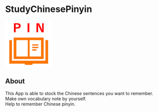# StudyChinesePinyin
<img src="images/Screenshots/icon.png" width=150>

## About
This App is able to stock the Chinese sentences you want to remember.<br>
Make own vocabulary note by yourself.<br>
Help to remember Chinese pinyin.<br>
